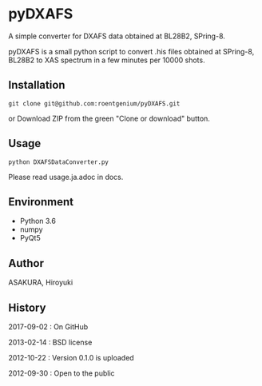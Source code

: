 # pyDXAFS

A simple converter for DXAFS data obtained at BL28B2, SPring-8.

pyDXAFS is a small python script to convert .his files obtained at SPring-8, BL28B2 to XAS spectrum in a few minutes per 10000 shots.

## Installation

```
git clone git@github.com:roentgenium/pyDXAFS.git
```

or Download ZIP from the green "Clone or download" button.

## Usage

```
python DXAFSDataConverter.py
```

Please read usage.ja.adoc in docs.

## Environment

- Python 3.6
- numpy
- PyQt5

## Author

ASAKURA, Hiroyuki

## History

2017-09-02
:   On GitHub

2013-02-14
:   BSD license

2012-10-22
:   Version 0.1.0 is uploaded

2012-09-30
:   Open to the public
